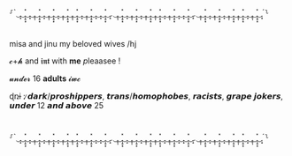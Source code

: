 ⸉ˋ‿̩͙‿̩̩̥͙̽‿̩͙‿̩̥̩‿̩̩̥͙̽‿̩͙‿̩̥̩‿̩̩̥͙̽‿̩͙‿̩̥̩‿̩̩̥͙̽‿̩̥̩‿̩̩̥͙̽‿̩͙‿̩̥̩‿̩̩̥͙̽‿̩͙‿̩͙‿̩̩̥͙̽‿̩͙ˏ‿̩̥̩‿̩̩̥͙̽‿̩͙‿̩̥̩‿̩̩̥͙̽‿̩͙‿̩̥̩‿̩̩̥͙̽‿̩̥̩‿̩̩̥͙̽‿̩͙‿̩̥̩‿̩̩̥͙̽‿̩͙‿̩͙‿̩̩̥͙̽‿̩͙ˏ‿̩̥̩‿̩̩̥͙̽‿̩͙‿̩̥̩‿̩̩̥͙̽‿̩͙‿̩̥̩‿̩̩̥͙̽‿̩̥̩‿̩̩̥͙̽‿̩͙‿̩̥̩‿̩̩̥͙̽‿̩͙ˊ⸊
# 

misa and jinu my beloved wives /hj


𝓬+𝓱  and  𝖎𝖓𝖙  with  **me** *p*leaasee !

𝓾𝓷𝓭𝓮𝓻 16 **adults** 𝓲𝔀𝓬

ɖռɨ : ̷𝙙𝙖𝙧𝙠/𝙥𝙧𝙤𝙨𝙝𝙞𝙥𝙥𝙚𝙧𝙨, 𝙩𝙧𝙖𝙣𝙨/𝙝𝙤𝙢𝙤𝙥𝙝𝙤𝙗𝙚𝙨, 𝙧𝙖𝙘𝙞𝙨𝙩𝙨, 𝙜𝙧𝙖𝙥𝙚 𝙟𝙤𝙠𝙚𝙧𝙨, 𝙪𝙣𝙙𝙚𝙧 12 𝙖𝙣𝙙 𝙖𝙗𝙤𝙫𝙚 25

#
⸉ˋ‿̩͙‿̩̩̥͙̽‿̩͙‿̩̥̩‿̩̩̥͙̽‿̩͙‿̩̥̩‿̩̩̥͙̽‿̩͙‿̩̥̩‿̩̩̥͙̽‿̩̥̩‿̩̩̥͙̽‿̩͙‿̩̥̩‿̩̩̥͙̽‿̩͙‿̩͙‿̩̩̥͙̽‿̩͙ˏ‿̩̥̩‿̩̩̥͙̽‿̩͙‿̩̥̩‿̩̩̥͙̽‿̩͙‿̩̥̩‿̩̩̥͙̽‿̩̥̩‿̩̩̥͙̽‿̩͙‿̩̥̩‿̩̩̥͙̽‿̩͙‿̩͙‿̩̩̥͙̽‿̩͙ˏ‿̩̥̩‿̩̩̥͙̽‿̩͙‿̩̥̩‿̩̩̥͙̽‿̩͙‿̩̥̩‿̩̩̥͙̽‿̩̥̩‿̩̩̥͙̽‿̩͙‿̩̥̩‿̩̩̥͙̽‿̩͙ˊ⸊


